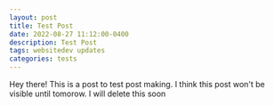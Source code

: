 ```yaml
---
layout: post
title: Test Post
date: 2022-08-27 11:12:00-0400
description: Test Post
tags: websitedev updates
categories: tests
---
```


Hey there! This is a post to test post making. I think this post won't be visible until tomorow.
I will delete this soon